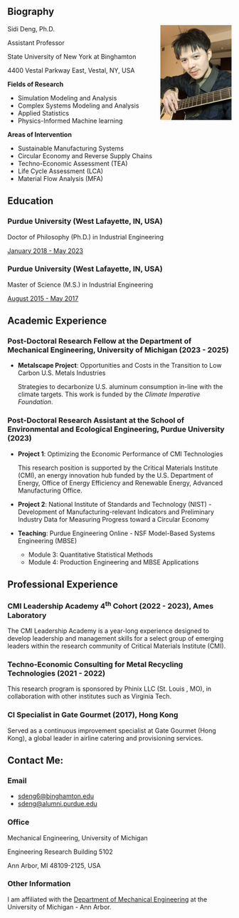 <meta name="google-site-verification" content="wXw4iY7Q0ywPhGQbXhdnZ3VxrOAoKzdHihOsWPD9jcU" />

## Biography

Sidi Deng, Ph.D. <img align = "right" width = "160" src="/Image/19feb25.jpeg" title = "Biography" >

Assistant Professor

State University of New York at Binghamton

4400 Vestal Parkway East, Vestal, NY, USA

**Fields of Research**
- Simulation Modeling and Analysis
- Complex Systems Modeling and Analysis
- Applied Statistics
- Physics-Informed Machine learning


**Areas of Intervention**
- Sustainable Manufacturing Systems
- Circular Economy and Reverse Supply Chains
- Techno-Economic Assessment (TEA)
- Life Cycle Assessment (LCA)
- Material Flow Analysis (MFA)

## Education

### Purdue University (West Lafayette, IN, USA)

Doctor of Philosophy (Ph.D.) in Industrial Engineering 

<ins>January 2018 - May 2023</ins>

### Purdue University (West Lafayette, IN, USA)

Master of Science (M.S.) in Industrial Engineering 

<ins>August 2015 - May 2017</ins>


## Academic Experience
### Post-Doctoral Research Fellow at the Department of Mechanical Engineering, University of Michigan (2023 - 2025)
- **Metalscape Project**: Opportunities and Costs in the Transition to Low Carbon U.S. Metals Industries
  
  Strategies to decarbonize U.S. aluminum consumption in-line with the climate targets. This work is funded by the *Climate Imperative Foundation*.

### Post-Doctoral Research Assistant at the School of Environmental and Ecological Engineering, Purdue University (2023)

- **Project 1**: Optimizing the Economic Performance of CMI Technologies

  This research position is supported by the Critical Materials Institute (CMI), an energy innovation hub funded by the U.S. Department of Energy, Office of Energy Efficiency and Renewable Energy, Advanced Manufacturing Office.

- **Project 2**: National Institute of Standards and Technology (NIST) - Development of Manufacturing-relevant Indicators and Preliminary Industry Data for Measuring Progress toward a Circular Economy

- **Teaching**: Purdue Engineering Online - NSF Model-Based Systems Engineering (MBSE)
  - Module 3: Quantitative Statistical Methods
  - Module 4: Production Engineering and MBSE Applications


## Professional Experience

### CMI Leadership Academy 4<sup>th</sup> Cohort (2022 - 2023), Ames Laboratory
The CMI Leadership Academy is a year-long experience designed to develop leadership and management skills for a select group of emerging leaders within the research community of Critical Materials Institute (CMI). 

### Techno-Economic Consulting for Metal Recycling Technologies (2021 - 2022)

This research program is sponsored by Phinix LLC (St. Louis , MO), in collaboration with other institutes such as Virginia Tech.

### CI Specialist in Gate Gourmet (2017), Hong Kong  

Served as a continuous improvement specialist at Gate Gourmet (Hong Kong), a global leader in airline catering and provisioning services.



## Contact Me:

### Email 
- <sdeng6@binghamton.edu>
- <sdeng@alumni.purdue.edu>


### Office
Mechanical Engineering, University of Michigan

Engineering Research Building 5102

Ann Arbor, MI 48109-2125, USA

### Other Information

I am affiliated with the [Department of Mechanical Engineering](https://me.engin.umich.edu/) at the University of Michigan - Ann Arbor.
